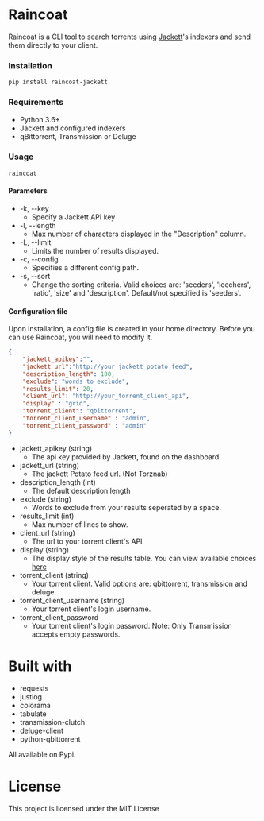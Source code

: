 # Raincoat

Raincoat is a CLI tool to search torrents using [Jackett](https://github.com/Jackett/Jackett)'s indexers and send them directly to your client.

### Installation
`pip install raincoat-jackett`

### Requirements
- Python 3.6+
- Jackett and configured indexers
- qBittorrent, Transmission or Deluge

### Usage

`raincoat`

#### Parameters

 - -k, --key
   - Specify a Jackett API key
 - -l, --length
   - Max number of characters displayed in the "Description" column.
 - -L, --limit
   - Limits the number of results displayed.
 - -c, --config
   - Specifies a different config path.
 - -s, --sort
   - Change the sorting criteria. Valid choices are: 'seeders', 'leechers', 'ratio', 'size' and 'description'. Default/not specified is 'seeders'.

#### Configuration file

Upon installation, a config file is created in your home directory. Before you can use Raincoat, you will need to modify it.

```json
{
	"jackett_apikey":"",
	"jackett_url":"http://your_jackett_potato_feed",
	"description_length": 100,
	"exclude": "words to exclude",
	"results_limit": 20,
	"client_url": "http://your_torrent_client_api",
	"display" : "grid",
	"torrent_client": "qbittorrent",
	"torrent_client_username" : "admin",
	"torrent_client_password" : "admin"
}
```

- jackett_apikey (string)
  - The api key provided by Jackett, found on the dashboard.
- jackett_url (string)
  - The jackett Potato feed url. (Not Torznab)
- description_length (int)
  - The default description length
- exclude (string)
  - Words to exclude from your results seperated by a space.
- results_limit (int)
  - Max number of lines to show.
- client_url (string)
  - The url to your torrent client's API
- display (string)
  - The display style of the results table. You can view available choices [here](https://pypi.org/project/tabulate/)
- torrent_client (string)
  - Your torrent client. Valid options are: qbittorrent, transmission and deluge.
- torrent_client_username (string)
  - Your torrent client's login username.
- torrent_client_password
  - Your torrent client's login password. Note: Only Transmission accepts empty passwords.

# Built with

- requests
- justlog
- colorama
- tabulate
- transmission-clutch
- deluge-client
- python-qbittorrent

All available on Pypi.

# License
This project is licensed under the MIT License
